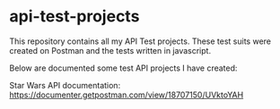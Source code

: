 # api-test-projects
This repository contains all my API Test projects. These test suits were created on Postman and the tests written in javascript.

Below are documented some test API projects I have created:

Star Wars API documentation:
https://documenter.getpostman.com/view/18707150/UVktoYAH
